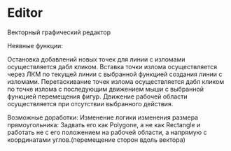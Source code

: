 # Editor
Векторный графический редактор

Неявные функции:

Остановка добавлений новых точек для линии с изломами осуществляется дабл кликом.
Вставка точки излома осуществляется через ЛКМ по текущей линии с выбранной функцией создания линии с изломами.
Перетаскивание точек излома осуществляется дабл кликом по точке излома с последующим движением мыши с выбранной функцией перемещения фигур.
Движение рабочей области осуществляется при отсутствии выбранного действия.


Возможные доработки:
Изменение логики изменения размера прямоугольника: Задвать его как Polygone, а не как Rectangle и работать не с его положением на рабочей области, а напрямую с координатами углов.(перемещение сторон вдоль вектора)
